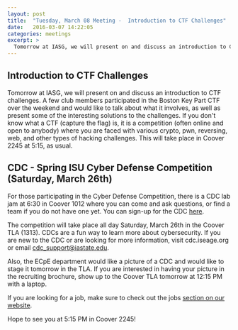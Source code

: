 ```yaml
---
layout: post
title:  "Tuesday, March 08 Meeting -  Introduction to CTF Challenges"
date:   2016-03-07 14:22:05
categories: meetings
excerpt: >
  Tomorrow at IASG, we will present on and discuss an introduction to CTF (capture the flag) challenges.
---
```

Introduction to CTF Challenges
-------------------
Tomorrow at IASG, we will present on and discuss an introduction to CTF challenges. A few club members participated in the Boston Key Part CTF over the weekend and would like to talk about what it involves, as well as present some of the interesting solutions to the challenges. If you don't know what a CTF (capture the flag) is, it is a competition (often online and open to anybody) where you are faced with various crypto, pwn, reversing, web, and other types of hacking challenges. This will take place in Coover 2245 at 5:15, as usual.



CDC - Spring ISU Cyber Defense Competition (Saturday, March 26th)
-------------------
For those participating in the Cyber Defense Competition, there is a CDC lab jam at 6:30 in Coover 1012 where you can come and ask questions, or find a team if you do not have one yet.
You can sign-up for the CDC [here](signup.iseage.org).

The competition will take place all day Saturday, March 26th in the Coover TLA (1313).
CDCs are a fun way to learn more about cybersecurity. If you are new to the CDC or are looking for more information, visit cdc.iseage.org or email cdc_support@iastate.edu.

Also, the ECpE department would like a picture of a CDC and would like to stage it tomorrow in the TLA. If you are interested in having your picture in the recruiting brochure, show up to the Coover TLA tomorrow at 12:15 PM with a laptop.



If you are looking for a job, make sure to check out the jobs [section on our website](http://iasg.iac.iastate.edu/jobs.html).

Hope to see you at 5:15 PM in Coover 2245!

